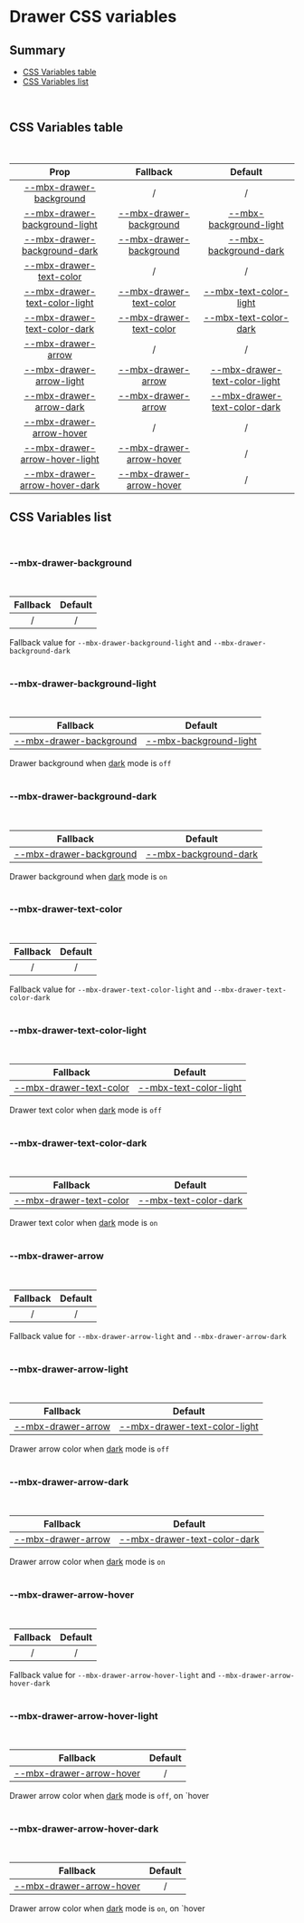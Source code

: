 # Drawer CSS variables

## Summary

- [CSS Variables table](#css-variables-table)
- [CSS Variables list](#css-variables-list)

<br>

## CSS Variables table

<br>

| <div style='text-align:center;margin:auto;'>Prop</div>                                                             | <div style='text-align:center;margin:auto;'>Fallback</div>                                              | <div style='text-align:center;margin:auto;'>Default</div>                                                                  |
| ------------------------------------------------------------------------------------------------------------------ | ------------------------------------------------------------------------------------------------------- | -------------------------------------------------------------------------------------------------------------------------- |
| <div style='text-align:center;margin:auto;'>[--mbx-drawer-background](#-mbx-drawer-background)</div>               | <div style='text-align:center;margin:auto;'>/</div>                                                     | <div style='text-align:center;margin:auto;'>/</div>                                                                        |
| <div style='text-align:center;margin:auto;'>[--mbx-drawer-background-light](#-mbx-drawer-background-light)</div>   | <div style='text-align:center;margin:auto;'>[--mbx-drawer-background](#--mbx-drawer-background)</div>   | <div style='text-align:center;margin:auto;'>[--mbx-background-light](../../global/css-vars.md#-mbx-background-light)</div> |
| <div style='text-align:center;margin:auto;'>[--mbx-drawer-background-dark](#-mbx-drawer-background-dark)</div>     | <div style='text-align:center;margin:auto;'>[--mbx-drawer-background](#--mbx-drawer-background)</div>   | <div style='text-align:center;margin:auto;'>[--mbx-background-dark](../../global/css-vars.md#-mbx-background-dark)</div>   |
| <div style='text-align:center;margin:auto;'>[--mbx-drawer-text-color](#-mbx-drawer-text-color)</div>               | <div style='text-align:center;margin:auto;'>/</div>                                                     | <div style='text-align:center;margin:auto;'>/</div>                                                                        |
| <div style='text-align:center;margin:auto;'>[--mbx-drawer-text-color-light](#-mbx-drawer-text-color-light)</div>   | <div style='text-align:center;margin:auto;'>[--mbx-drawer-text-color](#--mbx-drawer-text-color)</div>   | <div style='text-align:center;margin:auto;'>[--mbx-text-color-light](../../global/css-vars.md#-mbx-text-color-light)</div> |
| <div style='text-align:center;margin:auto;'>[--mbx-drawer-text-color-dark](#-mbx-drawer-text-color-dark)</div>     | <div style='text-align:center;margin:auto;'>[--mbx-drawer-text-color](#--mbx-drawer-text-color)</div>   | <div style='text-align:center;margin:auto;'>[--mbx-text-color-dark](../../global/css-vars.md#-mbx-text-color-dark)</div>   |
| <div style='text-align:center;margin:auto;'>[--mbx-drawer-arrow](#-mbx-drawer-arrow)</div>                         | <div style='text-align:center;margin:auto;'>/</div>                                                     | <div style='text-align:center;margin:auto;'>/</div>                                                                        |
| <div style='text-align:center;margin:auto;'>[--mbx-drawer-arrow-light](#-mbx-drawer-arrow-light)</div>             | <div style='text-align:center;margin:auto;'>[--mbx-drawer-arrow](#--mbx-drawer-arrow)</div>             | <div style='text-align:center;margin:auto;'>[--mbx-drawer-text-color-light](#--mbx-drawer-text-color-light)</div>          |
| <div style='text-align:center;margin:auto;'>[--mbx-drawer-arrow-dark](#-mbx-drawer-arrow-dark)</div>               | <div style='text-align:center;margin:auto;'>[--mbx-drawer-arrow](#--mbx-drawer-arrow)</div>             | <div style='text-align:center;margin:auto;'>[--mbx-drawer-text-color-dark](#--mbx-drawer-text-color-dark)</div>            |
| <div style='text-align:center;margin:auto;'>[--mbx-drawer-arrow-hover](#-mbx-drawer-arrow-hover)</div>             | <div style='text-align:center;margin:auto;'>/</div>                                                     | <div style='text-align:center;margin:auto;'>/</div>                                                                        |
| <div style='text-align:center;margin:auto;'>[--mbx-drawer-arrow-hover-light](#-mbx-drawer-arrow-hover-light)</div> | <div style='text-align:center;margin:auto;'>[--mbx-drawer-arrow-hover](#--mbx-drawer-arrow-hover)</div> | <div style='text-align:center;margin:auto;'>/</div>                                                                        |
| <div style='text-align:center;margin:auto;'>[--mbx-drawer-arrow-hover-dark](#-mbx-drawer-arrow-hover-dark)</div>   | <div style='text-align:center;margin:auto;'>[--mbx-drawer-arrow-hover](#--mbx-drawer-arrow-hover)</div> | <div style='text-align:center;margin:auto;'>/</div>                                                                        |

## CSS Variables list

<br>

### --mbx-drawer-background

<br>

| <div style='text-align:center;margin:auto;'>Fallback</div> | <div style='text-align:center;margin:auto;'>Default</div> |
| ---------------------------------------------------------- | --------------------------------------------------------- |
| <div style='text-align:center;margin:auto;'>/</div>        | <div style='text-align:center;margin:auto;'>/</div>       |

Fallback value for `--mbx-drawer-background-light` and `--mbx-drawer-background-dark`<br><br>

### --mbx-drawer-background-light

<br>

| <div style='text-align:center;margin:auto;'>Fallback</div>                                            | <div style='text-align:center;margin:auto;'>Default</div>                                                                  |
| ----------------------------------------------------------------------------------------------------- | -------------------------------------------------------------------------------------------------------------------------- |
| <div style='text-align:center;margin:auto;'>[--mbx-drawer-background](#--mbx-drawer-background)</div> | <div style='text-align:center;margin:auto;'>[--mbx-background-light](../../global/css-vars.md#-mbx-background-light)</div> |

Drawer background when [dark](../../global/props.md#dark) mode is `off`<br><br>

### --mbx-drawer-background-dark

<br>

| <div style='text-align:center;margin:auto;'>Fallback</div>                                            | <div style='text-align:center;margin:auto;'>Default</div>                                                                |
| ----------------------------------------------------------------------------------------------------- | ------------------------------------------------------------------------------------------------------------------------ |
| <div style='text-align:center;margin:auto;'>[--mbx-drawer-background](#--mbx-drawer-background)</div> | <div style='text-align:center;margin:auto;'>[--mbx-background-dark](../../global/css-vars.md#-mbx-background-dark)</div> |

Drawer background when [dark](../../global/props.md#dark) mode is `on`<br><br>

### --mbx-drawer-text-color

<br>

| <div style='text-align:center;margin:auto;'>Fallback</div> | <div style='text-align:center;margin:auto;'>Default</div> |
| ---------------------------------------------------------- | --------------------------------------------------------- |
| <div style='text-align:center;margin:auto;'>/</div>        | <div style='text-align:center;margin:auto;'>/</div>       |

Fallback value for `--mbx-drawer-text-color-light` and `--mbx-drawer-text-color-dark`<br><br>

### --mbx-drawer-text-color-light

<br>

| <div style='text-align:center;margin:auto;'>Fallback</div>                                            | <div style='text-align:center;margin:auto;'>Default</div>                                                                  |
| ----------------------------------------------------------------------------------------------------- | -------------------------------------------------------------------------------------------------------------------------- |
| <div style='text-align:center;margin:auto;'>[--mbx-drawer-text-color](#--mbx-drawer-text-color)</div> | <div style='text-align:center;margin:auto;'>[--mbx-text-color-light](../../global/css-vars.md#-mbx-text-color-light)</div> |

Drawer text color when [dark](../../global/props.md#dark) mode is `off`<br><br>

### --mbx-drawer-text-color-dark

<br>

| <div style='text-align:center;margin:auto;'>Fallback</div>                                            | <div style='text-align:center;margin:auto;'>Default</div>                                                                |
| ----------------------------------------------------------------------------------------------------- | ------------------------------------------------------------------------------------------------------------------------ |
| <div style='text-align:center;margin:auto;'>[--mbx-drawer-text-color](#--mbx-drawer-text-color)</div> | <div style='text-align:center;margin:auto;'>[--mbx-text-color-dark](../../global/css-vars.md#-mbx-text-color-dark)</div> |

Drawer text color when [dark](../../global/props.md#dark) mode is `on`<br><br>

### --mbx-drawer-arrow

<br>

| <div style='text-align:center;margin:auto;'>Fallback</div> | <div style='text-align:center;margin:auto;'>Default</div> |
| ---------------------------------------------------------- | --------------------------------------------------------- |
| <div style='text-align:center;margin:auto;'>/</div>        | <div style='text-align:center;margin:auto;'>/</div>       |

Fallback value for `--mbx-drawer-arrow-light` and `--mbx-drawer-arrow-dark`<br><br>

### --mbx-drawer-arrow-light

<br>

| <div style='text-align:center;margin:auto;'>Fallback</div>                                  | <div style='text-align:center;margin:auto;'>Default</div>                                                         |
| ------------------------------------------------------------------------------------------- | ----------------------------------------------------------------------------------------------------------------- |
| <div style='text-align:center;margin:auto;'>[--mbx-drawer-arrow](#--mbx-drawer-arrow)</div> | <div style='text-align:center;margin:auto;'>[--mbx-drawer-text-color-light](#--mbx-drawer-text-color-light)</div> |

Drawer arrow color when [dark](../../global/props.md#dark) mode is `off`<br><br>

### --mbx-drawer-arrow-dark

<br>

| <div style='text-align:center;margin:auto;'>Fallback</div>                                  | <div style='text-align:center;margin:auto;'>Default</div>                                                       |
| ------------------------------------------------------------------------------------------- | --------------------------------------------------------------------------------------------------------------- |
| <div style='text-align:center;margin:auto;'>[--mbx-drawer-arrow](#--mbx-drawer-arrow)</div> | <div style='text-align:center;margin:auto;'>[--mbx-drawer-text-color-dark](#--mbx-drawer-text-color-dark)</div> |

Drawer arrow color when [dark](../../global/props.md#dark) mode is `on`<br><br>

### --mbx-drawer-arrow-hover

<br>

| <div style='text-align:center;margin:auto;'>Fallback</div> | <div style='text-align:center;margin:auto;'>Default</div> |
| ---------------------------------------------------------- | --------------------------------------------------------- |
| <div style='text-align:center;margin:auto;'>/</div>        | <div style='text-align:center;margin:auto;'>/</div>       |

Fallback value for `--mbx-drawer-arrow-hover-light` and `--mbx-drawer-arrow-hover-dark`<br><br>

### --mbx-drawer-arrow-hover-light

<br>

| <div style='text-align:center;margin:auto;'>Fallback</div>                                              | <div style='text-align:center;margin:auto;'>Default</div> |
| ------------------------------------------------------------------------------------------------------- | --------------------------------------------------------- |
| <div style='text-align:center;margin:auto;'>[--mbx-drawer-arrow-hover](#--mbx-drawer-arrow-hover)</div> | <div style='text-align:center;margin:auto;'>/</div>       |

Drawer arrow color when [dark](../../global/props.md#dark) mode is `off`, on `hover<br><br>

### --mbx-drawer-arrow-hover-dark

<br>

| <div style='text-align:center;margin:auto;'>Fallback</div>                                              | <div style='text-align:center;margin:auto;'>Default</div> |
| ------------------------------------------------------------------------------------------------------- | --------------------------------------------------------- |
| <div style='text-align:center;margin:auto;'>[--mbx-drawer-arrow-hover](#--mbx-drawer-arrow-hover)</div> | <div style='text-align:center;margin:auto;'>/</div>       |

Drawer arrow color when [dark](../../global/props.md#dark) mode is `on`, on `hover<br><br>
